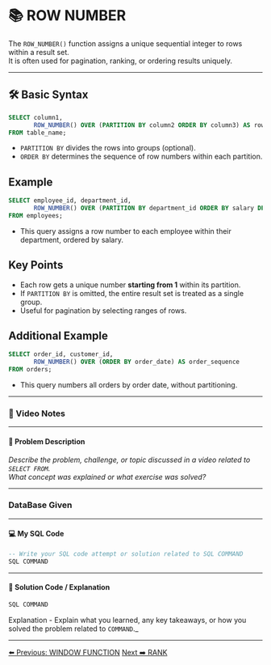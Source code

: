 <!-- markdownlint-disable MD033 -->
<!-- markdownlint-disable MD004 -->

# 📚 ROW NUMBER

The `ROW_NUMBER()` function assigns a unique sequential integer to rows within a result set.  
It is often used for pagination, ranking, or ordering results uniquely.

---

## 🛠️ Basic Syntax

```sql
SELECT column1, 
       ROW_NUMBER() OVER (PARTITION BY column2 ORDER BY column3) AS row_num
FROM table_name;
```

- `PARTITION BY` divides the rows into groups (optional).
- `ORDER BY` determines the sequence of row numbers within each partition.

## Example

```sql
SELECT employee_id, department_id, 
       ROW_NUMBER() OVER (PARTITION BY department_id ORDER BY salary DESC) AS row_num
FROM employees;
```

- This query assigns a row number to each employee within their department, ordered by salary.

## Key Points

- Each row gets a unique number **starting from 1** within its partition.
- If `PARTITION BY` is omitted, the entire result set is treated as a single group.
- Useful for pagination by selecting ranges of rows.

## Additional Example

```sql
SELECT order_id, customer_id, 
       ROW_NUMBER() OVER (ORDER BY order_date) AS order_sequence
FROM orders;
```

- This query numbers all orders by order date, without partitioning.

---

### 🎥 Video Notes

---

#### 📝 Problem Description

_Describe the problem, challenge, or topic discussed in a video related to `SELECT FROM`._  
_What concept was explained or what exercise was solved?_

---

### DataBase Given

---

#### 💻 My SQL Code

```sql
-- Write your SQL code attempt or solution related to SQL COMMAND
SQL COMMAND
```

---

#### 🧠 Solution Code / Explanation

```sql
SQL COMMAND
```

Explanation - Explain what you learned, any key takeaways, or how you solved the problem related to `COMMAND`._

---

[⬅️ Previous: WINDOW FUNCTION](windowfunction.md)   [Next ➡️ RANK](rank.md)
